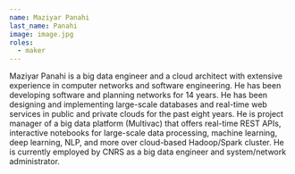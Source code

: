 ```yaml
---
name: Maziyar Panahi
last_name: Panahi
image: image.jpg
roles:
  - maker
---
```

Maziyar Panahi is a big data engineer and a cloud architect with extensive experience in computer networks and software engineering. He has been developing software and planning networks for 14 years. He has been designing and implementing large-scale databases and real-time web services in public and private clouds for the past eight years. He is project manager of a big data platform (Multivac) that offers real-time REST APIs, interactive notebooks for large-scale data processing, machine learning, deep learning, NLP, and more over cloud-based Hadoop/Spark cluster. He is currently employed by CNRS as a big data engineer and system/network administrator.
